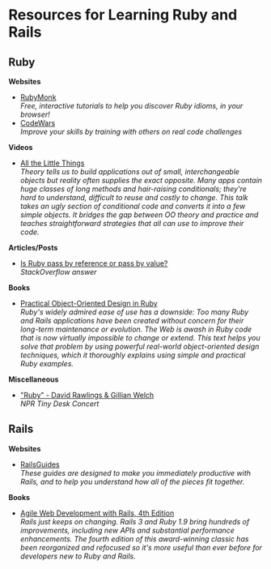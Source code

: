 # Resources for Learning Ruby and Rails

## Ruby

**Websites**
- [RubyMonk](https://rubymonk.com/)  
*Free, interactive tutorials to help you discover Ruby idioms, in your browser!*
- [CodeWars](http://www.codewars.com/?language=ruby)  
*Improve your skills by training with others on real code challenges*

**Videos**
- [All the Little Things](https://youtu.be/8bZh5LMaSmE)  
*Theory tells us to build applications out of small, interchangeable objects but reality often supplies the exact opposite. Many apps contain huge classes of long methods and hair-raising conditionals; they're hard to understand, difficult to reuse and costly to change. This talk takes an ugly section of conditional code and converts it into a few simple objects. It bridges the gap between OO theory and practice and teaches straightforward strategies that all can use to improve their code.*

**Articles/Posts**
- [Is Ruby pass by reference or pass by value?](http://stackoverflow.com/questions/1872110/is-ruby-pass-by-reference-or-by-value/10974116#10974116)  
*StackOverflow answer*

**Books**
- [Practical Object-Oriented Design in Ruby](http://it-ebooks.info/book/4606/)  
*Ruby's widely admired ease of use has a downside: Too many Ruby and Rails applications have been created without concern for their long-term maintenance or evolution. The Web is awash in Ruby code that is now virtually impossible to change or extend. This text helps you solve that problem by using powerful real-world object-oriented design techniques, which it thoroughly explains using simple and practical Ruby examples.*

**Miscellaneous**
- ["Ruby" - David Rawlings & Gillian Welch](https://youtu.be/GcBfCsJW9Ts)  
*NPR Tiny Desk Concert*


## Rails

**Websites**
- [RailsGuides](http://guides.rubyonrails.org/)  
*These guides are designed to make you immediately productive with Rails, and to help you understand how all of the pieces fit together.*

**Books**
- [Agile Web Development with Rails, 4th Edition](http://it-ebooks.info/book/4/)  
*Rails just keeps on changing. Rails 3 and Ruby 1.9 bring hundreds of improvements, including new APIs and substantial performance enhancements. The fourth edition of this award-winning classic has been reorganized and refocused so it's more useful than ever before for developers new to Ruby and Rails.*
